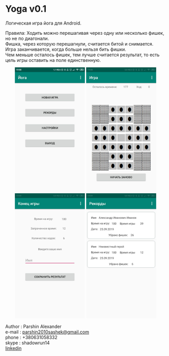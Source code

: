 # Yoga v0.1
Логическая игра йога для Android.

Правила:
Ходить можно перешагивая через одну или несколько фишек, но не по диагонали.<br>
Фишка, через которую перешагнули, считается битой и снимается. <br>
Игра заканчивается, когда больше нельзя бить фишки. <br>
Чем меньше осталось фишек, тем лучше считается результат, то есть цель игры оставить на поле единственную.<br>

<p align="center">
  <img src="https://github.com/CaLLIekDeveloper/Games/raw/master/Yoga/screenshots/1.jpg" width="220" title="Main menu">
  <img src="https://github.com/CaLLIekDeveloper/Games/raw/master/Yoga/screenshots/2.jpg" width="220" title="Game">
  <img src="https://github.com/CaLLIekDeveloper/Games/raw/master/Yoga/screenshots/3.jpg" width="220" title="End game">
  <img src="https://github.com/CaLLIekDeveloper/Games/raw/master/Yoga/screenshots/4.jpg" width="220" title="Highscores">
</p>

Author  : Parshin Alexander<br>
e-mail  : parshin2010sashek@gmail.com<br>
phone   : +380631058332<br>
skype   : shadowrun14<br>
<a href="https://www.linkedin.com/in/%D0%B0%D0%BB%D0%B5%D0%BA%D1%81%D0%B0%D0%BD%D0%B4%D1%80-%D0%BF%D0%B0%D1%80%D1%88%D0%B8%D0%BD-b2a938118/" target="_blank">linkedin</a>


